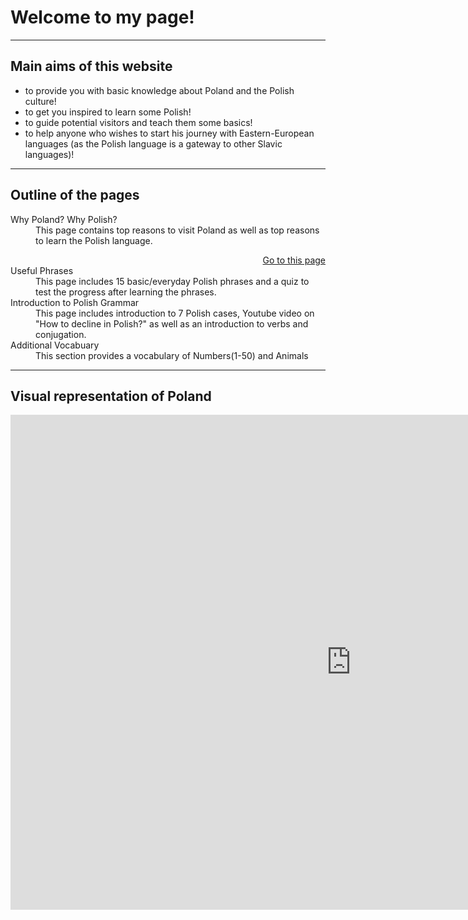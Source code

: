 <h1>Welcome to my page!</h1>
<hr>

<h2>Main aims of this website</h2>

<ul>
 <li>to provide you with basic knowledge about Poland and the Polish culture! </li>
 <li>to get you inspired to learn some Polish! </li>
 <li>to guide potential visitors and teach them some basics! </li>
 <li>to help anyone who wishes to start his journey with Eastern-European languages (as the Polish language is a gateway to other Slavic languages)! </li>
 </ul>

<hr>

 <h2>Outline of the pages</h2>
 
 <dl>
   <dt>Why Poland? Why Polish?</dt>
   <dd>This page contains top reasons to visit Poland as well as top reasons to learn the Polish language.</dd>
   <p>
  <a style="float:right;" href="page2.html" class="btn2">Go to this page</a>
  </p>
  <div style="clear:both;"> </div>
   <dt>Useful Phrases</dt>
   <dd>This page includes 15 basic/everyday Polish phrases and a quiz to test the progress after learning the phrases.</dd>
   <dt>Introduction to Polish Grammar</dt>
   <dd> This page includes introduction to 7 Polish cases, Youtube video on "How to decline in Polish?" as well as an                   introduction to verbs and conjugation.</dd>
  <dt>Additional Vocabuary</dt>
  <dd>This section provides a vocabulary of Numbers(1-50) and Animals</dd>
</dl> 
 
 <hr>

<h2>Visual representation of Poland </h2>

<iframe src="https://h5p.org/h5p/embed/387937" width="1090" height="792" frameborder="0" allowfullscreen="allowfullscreen"></iframe><script src="https://h5p.org/sites/all/modules/h5p/library/js/h5p-resizer.js" charset="UTF-8"></script>

 
 
 
 
 
 
 
 
